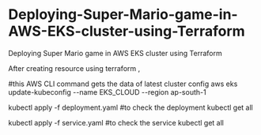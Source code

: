 # Deploying-Super-Mario-game-in-AWS-EKS-cluster-using-Terraform
Deploying Super Mario game in AWS EKS cluster using Terraform

After creating resource using terraform ,

#this AWS CLI command gets the data of latest cluster config
aws eks update-kubeconfig --name EKS_CLOUD --region ap-south-1 
 

kubectl apply -f deployment.yaml
#to check the deployment
kubectl get all

kubectl apply -f service.yaml
#to check the service
kubectl get all
